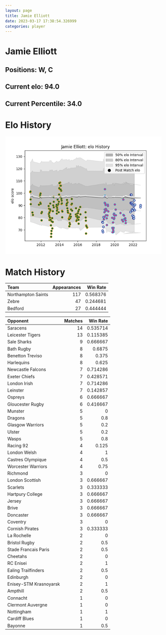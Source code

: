 ```yaml
---  
layout: page  
title: Jamie Elliott  
date: 2023-03-17 17:38:54.326999  
categories: player  
---
```

# Jamie Elliott

## Positions: W, C

## Current elo: 94.0

## Current Percentile: 34.0

# Elo History


![elo history](history_JamieElliott.png)
# Match History


| Team               |   Appearances |   Win Rate |
|:-------------------|--------------:|-----------:|
| Northampton Saints |           117 |   0.568376 |
| Zebre              |            47 |   0.244681 |
| Bedford            |            27 |   0.444444 |

| Opponent               |   Matches |   Win Rate |
|:-----------------------|----------:|-----------:|
| Saracens               |        14 |   0.535714 |
| Leicester Tigers       |        13 |   0.115385 |
| Sale Sharks            |         9 |   0.666667 |
| Bath Rugby             |         8 |   0.6875   |
| Benetton Treviso       |         8 |   0.375    |
| Harlequins             |         8 |   0.625    |
| Newcastle Falcons      |         7 |   0.714286 |
| Exeter Chiefs          |         7 |   0.428571 |
| London Irish           |         7 |   0.714286 |
| Leinster               |         7 |   0.142857 |
| Ospreys                |         6 |   0.666667 |
| Gloucester Rugby       |         6 |   0.416667 |
| Munster                |         5 |   0        |
| Dragons                |         5 |   0.8      |
| Glasgow Warriors       |         5 |   0.2      |
| Ulster                 |         5 |   0.2      |
| Wasps                  |         5 |   0.8      |
| Racing 92              |         4 |   0.125    |
| London Welsh           |         4 |   1        |
| Castres Olympique      |         4 |   0.5      |
| Worcester Warriors     |         4 |   0.75     |
| Richmond               |         3 |   0        |
| London Scottish        |         3 |   0.666667 |
| Scarlets               |         3 |   0.333333 |
| Hartpury College       |         3 |   0.666667 |
| Jersey                 |         3 |   0.666667 |
| Brive                  |         3 |   0.666667 |
| Doncaster              |         3 |   0.666667 |
| Coventry               |         3 |   0        |
| Cornish Pirates        |         3 |   0.333333 |
| La Rochelle            |         2 |   0        |
| Bristol Rugby          |         2 |   0.5      |
| Stade Francais Paris   |         2 |   0.5      |
| Cheetahs               |         2 |   0        |
| RC Enisei              |         2 |   1        |
| Ealing Trailfinders    |         2 |   0.5      |
| Edinburgh              |         2 |   0        |
| Enisey-STM Krasnoyarsk |         2 |   1        |
| Ampthill               |         2 |   0.5      |
| Connacht               |         1 |   0        |
| Clermont Auvergne      |         1 |   0        |
| Nottingham             |         1 |   1        |
| Cardiff Blues          |         1 |   0        |
| Bayonne                |         1 |   0.5      |